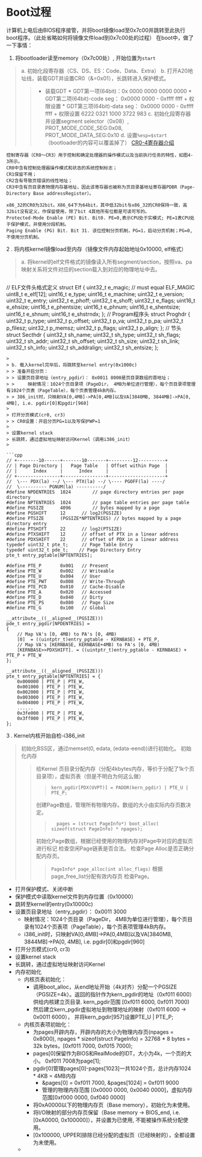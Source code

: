 # Boot过程
计算机上电后由BIOS程序接管，并将boot镜像load至0x7c00并跳转至此执行boot程序。（此处省略如何将镜像文件load到0x7c00处的过程）
在boot中，做了一下事情：

1.  将bootloader读至memory（0x7c00处）, 开始位置为`start`

>  a. 初始化段寄存器（CS、DS、ES：Code、Data、Extra）
>  b. 打开A20地址线，装载GDT并设置CR0（&=0x01），长跳转进入保护模式。
> > * 装载GDT
	* GDT第一项(64bit)：0x 0000 0000 0000 0000
	* GDT第二项(64bit)-code seg： 0x0000 0000 - 0xffff ffff + 权限设置
	* GDT第三项(64bit)-data seg：  0x0000 0000 - 0xffff ffff + 权限设置
> 6222 0321 1000 3722 983
>  c. 初始化段寄存器并设置segment selector（0x08）, PROT_MODE_CODE_SEG:0x08, PROT_MODE_DATA_SEG:0x10 
>  d. 设置`%esp=$start`（bootloader的内容可以覆盖掉了）
> > [CR0-4寄存器介绍](https://blog.csdn.net/qq_37414405/article/details/84487591)

```
控制寄存器（CR0～CR3）用于控制和确定处理器的操作模式以及当前执行任务的特性，如图4-3所示。
CR0中含有控制处理器操作模式和状态的系统控制标志；
CR1保留不用；
CR2含有导致页错误的线性地址；
CR3中含有页目录表物理内存基地址，因此该寄存器也被称为页目录基地址寄存器PDBR（Page-Directory Base addressRegister）。

x86_32的CR0为32bit。X86_64下为64bit，其中低32bit与x86_32的CR0保持一致，高32bit没有定义，作保留使用，除了bit 4其他所有位都是可读可写的。
Protected-Mode Enable (PE) Bit. Bit0. PE=0,表示CPU处于实模式; PE=1表CPU处于保护模式，并使用分段机制。
Paging Enable (PG) Bit. Bit 31. 该位控制分页机制，PG=1，启动分页机制；PG=0,不使用分页机制。
```

2 .  将内核kernel镜像load至内存（镜像文件内存起始地址0x10000, elf格式）
> a. 将kernel的elf文件格式的镜像读入所有segment/section，按照va、pa映射关系将文件对应的section载入到对应的物理地址中去。
>> ```c++
// ELF文件头格式定义
struct Elf {
	uint32_t e_magic;	// must equal ELF_MAGIC
	uint8_t e_elf[12];
	uint16_t e_type;
	uint16_t e_machine;
	uint32_t e_version;
	uint32_t e_entry;
	uint32_t e_phoff;
	uint32_t e_shoff;
	uint32_t e_flags;
	uint16_t e_ehsize;
	uint16_t e_phentsize;
	uint16_t e_phnum;
	uint16_t e_shentsize;
	uint16_t e_shnum;
	uint16_t e_shstrndx;
};
// Program程序头
struct Proghdr {
	uint32_t p_type;
	uint32_t p_offset;
	uint32_t p_va;
	uint32_t p_pa;
	uint32_t p_filesz;
	uint32_t p_memsz;
	uint32_t p_flags;
	uint32_t p_align;
};
// 节头
struct Secthdr {
	uint32_t sh_name;
	uint32_t sh_type;
	uint32_t sh_flags;
	uint32_t sh_addr;
	uint32_t sh_offset;
	uint32_t sh_size;
	uint32_t sh_link;
	uint32_t sh_info;
	uint32_t sh_addralign;
	uint32_t sh_entsize;
};
```
>
> b. 载入kernel完毕后，将跳转至kernel entry(0x1000c)
> > 准备开启分页：
> > 设置页目录地址（entry_pgdir）： 0x0011 8000是页目录数组的首地址；
> > 	映射情况：1024个页目录项（PageDir， 4MB为单位进行管理），每个页目录项管理有1024个页表（PageTable），每个页表管理4kB内存。
> > 386_init时，只映射VA[0,4MB]->PA[0,4MB]以及VA[3840MB, 3844MB]->PA[0, 4MB], i.e. pgdir[0]和pgdir[960]
> 
> 打开分页模式(cr0, cr3)
> > CR0设置：开启分页PG=1以及写保护WP=1
>
> 设置kernel stack
> 长跳转，通过虚拟地址映射访问Kernel（调用i386_init）
>

```cpp
// +--------10------+-------10-------+---------12----------+
// | Page Directory |   Page Table   | Offset within Page  |
// |      Index     |      Index     |                     |
// +----------------+----------------+---------------------+
//  \--- PDX(la) --/ \--- PTX(la) --/ \---- PGOFF(la) ----/
//  \---------- PGNUM(la) ----------/
#define NPDENTRIES	1024		// page directory entries per page directory
#define NPTENTRIES	1024		// page table entries per page table
#define PGSIZE		4096		// bytes mapped by a page
#define PGSHIFT		12		// log2(PGSIZE)
#define PTSIZE		(PGSIZE*NPTENTRIES) // bytes mapped by a page directory entry
#define PTSHIFT		22		// log2(PTSIZE)
#define PTXSHIFT	12		// offset of PTX in a linear address
#define PDXSHIFT	22		// offset of PDX in a linear address
typedef uint32_t pte_t;     // Page Table Entry
typedef uint32_t pde_t;    // Page Directory Entry
pte_t entry_pgtable[NPTENTRIES];

#define PTE_P		0x001	// Present
#define PTE_W		0x002	// Writeable
#define PTE_U		0x004	// User
#define PTE_PWT		0x008	// Write-Through
#define PTE_PCD		0x010	// Cache-Disable
#define PTE_A		0x020	// Accessed
#define PTE_D		0x040	// Dirty
#define PTE_PS		0x080	// Page Size
#define PTE_G		0x100	// Global

__attribute__((__aligned__(PGSIZE)))
pde_t entry_pgdir[NPDENTRIES] = 
{
	// Map VA's [0, 4MB) to PA's [0, 4MB)
	[0]  = ((uintptr_t)entry_pgtable - KERNBASE) + PTE_P,
	// Map VA's [KERNBASE, KERNBASE+4MB) to PA's [0, 4MB)
	[KERNBASE>>PDXSHIFT]. = ((uintptr_t)entry_pgtable - KERNBASE) + PTE_P + PTE_W
};

__attribute__((__aligned__(PGSIZE)))
pte_t entry_pgtable[NPTENTRIES] = {
	0x000000 | PTE_P | PTE_W,
	0x001000 | PTE_P | PTE_W,
	0x002000 | PTE_P | PTE_W,
	0x003000 | PTE_P | PTE_W,
	0x004000 | PTE_P | PTE_W,
	......
	0x3fe000 | PTE_P | PTE_W,
	0x3ff000 | PTE_P | PTE_W,
};
```

3 .  Kernel内核开始自检-i386_init
> 初始化BSS区，通过memset(0, edata, (edata-eend))进行初始化。
> 初始化内存
> > 给Kernel 页目录分配内存（分配4kbytes内存，等价于分配了1k个页目录项），虚拟页表（但是不明白为何这么做）
> > > `kern_pgdir[PDX(UVPT)] = PADDR(kern_pgdir) | PTE_U | PTE_P;`
> > 
> > 创建Page数组，管理所有物理内存。数组的大小由实际内存页数决定。
> > > `  pages = (struct PageInfo*) boot_alloc( sizeof(struct PageInfo) * npages);`
> > 
> > 初始化Page数组，根据已经使用的物理内存对Page中对应的虚拟页进行标记
> > 检查空闲Page链表是否合法。
> > 检查Page Alloc是否正确分配内存页。
> > >  `PageInfo* page_alloc(int alloc_flags)` 根据page_free_list分配有效内存页
> > 检查Page。



* 打开保护模式、关闭中断
* 保护模式中读取kernel文件到内存位置（0x10000）
* 跳转至kernel的entry(0x10000c)
* 设置页目录地址（entry_pgdir）： 0x0011 3000
	* 映射情况：1024个页目录（PageDir， 4MB为单位进行管理），每个页目录有1024个页表项（PageTable），每个页表项管理4kB内存。
	* i386_init时，只映射VA[0,4MB]->PA[0,4MB]以及VA[3840MB, 3844MB]->PA[0, 4MB], i.e. pgdir[0]和pgdir[960]
* 打开分页模式(cr0, cr3)
* 设置kernel stack
* 长跳转，通过虚拟地址映射访问Kernel
* 内存初始化
	*  内核页表初始化： 	
		* 调用boot\_alloc，从end地址开始（4k对齐）分配一个PGSIZE（PGSIZE=4k）。返回的指针作为kern\_pgdir的地址（0xf011 6000）供给内核建立页目录. kern\_pgdir范围 [0xf011 6000, 0xf011 7000)
		* 然后建立kern\_pgdir虚拟地址到物理地址的映射（0xf011 6000 -> 0x0011 6000）， 并将kern\_pgdir[957]设置PTE_U | PTE_P;
	* 内核页表项初始化：
		* 为pages开辟内存，开辟内存的大小为物理内存页(npages = 0x8000), npages * sizeof(struct PageInfo) = 32768 * 8 bytes = 32k bytes，[0xf011 7000, 0xf015 7000);
		* pages[0]保留作为BIOS和RealMode的IDT，大小为4k，一个页的大小。 0xf011 7008为page[1];
		*  pgdir[0]管理pages[0]-pages[1023]一共1024个页，总计内存1024 * 4KB = 4MB内存
			*  &pages[0] = 0xf011 7000, &pages[1024] = 0xf011 9000
			*  管理的物理内存范围 [0x0000 0000, 0x0040 0000]，虚拟内存范围[0xf000 0000, 0xf040 0000]
		* 将0xA0000以下的物理内存页（Base memory），初始化为未使用。
		* 将I/O映射的部分内存页保留（Base memory -> BIOS_end, i.e. [0xA0000, 0x100000]），并设置为已使用, 不能被操作系统分配使用。
		* [0x100000, UPPER]排除已经分配的虚拟页（已经映射的），全都设置为未使用。
	* 

